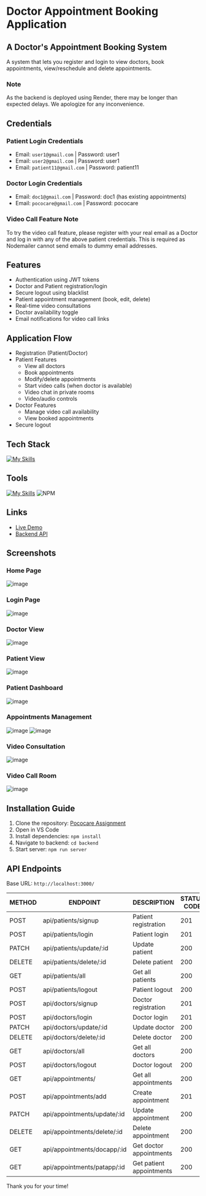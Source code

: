 # Doctor Appointment Booking Application

## A Doctor's Appointment Booking System
A system that lets you register and login to view doctors, book appointments, view/reschedule and delete appointments.

### Note
As the backend is deployed using Render, there may be longer than expected delays. We apologize for any inconvenience.

## Credentials

### Patient Login Credentials
- Email: `user1@gmail.com` | Password: user1
- Email: `user2@gmail.com` | Password: user1
- Email: `patient11@gmail.com` | Password: patient11

### Doctor Login Credentials
- Email: `doc1@gmail.com` | Password: doc1 (has existing appointments)
- Email: `pococare@gmail.com` | Password: pococare

### Video Call Feature Note
To try the video call feature, please register with your real email as a Doctor and log in with any of the above patient credentials. This is required as Nodemailer cannot send emails to dummy email addresses.

## Features
* Authentication using JWT tokens
* Doctor and Patient registration/login
* Secure logout using blacklist
* Patient appointment management (book, edit, delete)
* Real-time video consultations
* Doctor availability toggle
* Email notifications for video call links

## Application Flow

* Registration (Patient/Doctor)
* Patient Features
   * View all doctors
   * Book appointments
   * Modify/delete appointments
   * Start video calls (when doctor is available)
   * Video chat in private rooms
   * Video/audio controls
* Doctor Features
   * Manage video call availability
   * View booked appointments
* Secure logout

## Tech Stack
[![My Skills](https://skillicons.dev/icons?i=js,nodejs,express,mongodb,html,css)](https://skillicons.dev)

## Tools
[![My Skills](https://skillicons.dev/icons?i=vercel,github)](https://skillicons.dev)
![NPM](https://www.w3schools.com/whatis/img_npm.jpg)

## Links
- [Live Demo](https://wecareyou.vercel.app/)
- [Backend API](http://localhost:3000/)

## Screenshots

### Home Page
![image](https://github.com/DhaanuI/Pococare_assignment/assets/112754832/fc64ac55-26d5-438f-ba2c-39c75b6e5aa8)

### Login Page
![image](https://github.com/DhaanuI/Pococare_assignment/assets/112754832/791a559d-0908-40f4-aefd-90867e8383d5)

### Doctor View
![image](https://github.com/DhaanuI/Pococare_assignment/assets/112754832/52f852c3-191b-4473-8f3f-08f79d99e14c)

### Patient View
![image](https://github.com/DhaanuI/Pococare_assignment/assets/112754832/f30893d8-d55d-4e89-a487-1fa42342c0ef)

### Patient Dashboard
![image](https://github.com/DhaanuI/Pococare_assignment/assets/112754832/43c24b4a-126b-4e0c-8345-f0aa88927182)

### Appointments Management
![image](https://github.com/DhaanuI/Pococare_assignment/assets/112754832/7ae53a8b-c630-4b98-b46f-d2253919d7de)
![image](https://github.com/DhaanuI/Pococare_assignment/assets/112754832/e186ba87-2a4d-4658-be90-343b6d99cf75)

### Video Consultation
![image](https://github.com/DhaanuI/Pococare_assignment/assets/112754832/76f9def2-1602-4b13-8b22-2d6f60ea1405)

### Video Call Room
![image](https://github.com/DhaanuI/Pococare_assignment/assets/112754832/b0efab74-d38d-4d54-8245-a108fa33588c)

## Installation Guide

1. Clone the repository: [Pococare Assignment](https://github.com/DhaanuI/Pococare_assignment)
2. Open in VS Code
3. Install dependencies: `npm install`
4. Navigate to backend: `cd backend`
5. Start server: `npm run server`

## API Endpoints

Base URL: `http://localhost:3000/`

| METHOD | ENDPOINT | DESCRIPTION | STATUS CODE |
| --- | --- | --- | --- |
| POST | api/patients/signup | Patient registration | 201 |
| POST | api/patients/login | Patient login | 201 |
| PATCH | api/patients/update/:id | Update patient | 200 |
| DELETE | api/patients/delete/:id | Delete patient | 200 |
| GET | api/patients/all | Get all patients | 200 |
| POST | api/patients/logout | Patient logout | 200 |
| POST | api/doctors/signup | Doctor registration | 201 |
| POST | api/doctors/login | Doctor login | 201 |
| PATCH | api/doctors/update/:id | Update doctor | 200 |
| DELETE | api/doctors/delete/:id | Delete doctor | 200 |
| GET | api/doctors/all | Get all doctors | 200 |
| POST | api/doctors/logout | Doctor logout | 200 |
| GET | api/appointments/ | Get all appointments | 200 |
| POST | api/appointments/add | Create appointment | 201 |
| PATCH | api/appointments/update/:id | Update appointment | 200 |
| DELETE | api/appointments/delete/:id | Delete appointment | 200 |
| GET | api/appointments/docapp/:id | Get doctor appointments | 200 |
| GET | api/appointments/patapp/:id | Get patient appointments | 200 |

Thank you for your time!
